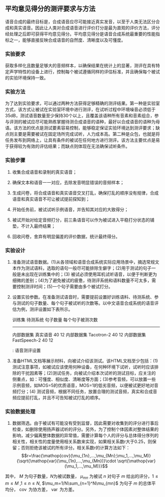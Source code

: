 ## 平均意见得分的测评要求与方法

语音合成的最终目标是，合成语音应尽可能接近真实发音，以至于人类无法区分合成和真实语音。因此让人类对合成语音进行评价打分是最为直观的评价方法，评分经处理之后即可获得平均意见得分。平均意见得分是语音合成系统最重要的性能指标之一，能够直接反映合成语音的自然度、清晰度以及可懂度。

### 实验要求

获取多样化且数量足够大的音频样本，以确保结果在统计上的显著，测评在具有特定声学特性的设备上进行，控制每个被试遵循同样的评估标准，并且确保每个被试的实验环境保持一致。

### 实验方法

为了达到实验要求，可以通过两种方法获得足够精确的测评结果。第一种是实验室方式，该方式让被试在实验室环境中进行测评，在试听过程中环境噪音必须低于35dB，测试语音数量至少保持30个以上，且覆盖该语种所有音素和音素组合，参与评测的被试应尽可能熟练掌握待测合成语音的语种，最好以合成语音的语种为母语。该方法的优点是测试要素容易控制，能够稳定保证实验环境达到测评要求；缺点则主要是需要被试在固定场所完成试听，人力成本高。第二种是众包，也就是将任务发布到网络上，让具有条件的被试在任何地方进行测评。该方法主要优点是易于获得较为有效的评估结果；而缺点则体现在无法确保试听条件。

### 实验步骤

1.  收集合成语音和录制的真实语音；

2.  确保文本和语音一一对应，去除发音明显错误的音频样本；

3.  生成问卷，将合成语音和真实语音交叉打乱，确保打乱的顺序没有规律，合成语音和真实语音不可让被试提前探知到；

4.  开始任务前，被试试听示例语音，并告知其对应的大致得分；

5.  被试开始对给定音频打分，前三条语音可以作为被试进入平稳打分状态的铺垫，不计入最终结果；

6.  回收问卷，舍弃有明显偏差的评价数据，统计最终得分。

### 实验设计

1.  准备测试语音数据。(1)从各领域和语音合成系统实际应用场景中，摘选常规文本作为测试语料，选取的语句一般尽可能排除生僻字；(2)用于测试的句子一般是未出现在训练集中的；(3)
    被试必须使用耳机试听语音，以便于判断更为细微的差别；(4)为了避免被试的疲惫，待测评系统和语料数量不可太多，需要控制测评时间；(5)一个句子需要由多个被试打分。

2.  设置实验参数。在准备测试语音时，需要提前设置好训练语料、待测系统、参与测试的句子数量、每个句子被试听的次数等。以中文语音合成系统的语音评估为例，测评设置如下表所示。

      训练集       待测系统       句子数量   每个句子被测次数
      ------------ -------------- ---------- ------------------
      内部数据集   真实语音       40         12
      内部数据集   Tacotron-2     40         12
      内部数据集   FastSpeech-2   40         12

      : 语音测评设置

3.  准备HTML文档等展示材料，向被试介绍该测试。该HTML文档至少包括：(1)测试注意事项，如被试应该使用何种设备，在何种环境下试听，试听时应该排除的干扰因素等；(2)测试任务，向被试介绍本次试听的测试目标，应关注的侧重点，如：可懂度、相似度、清晰度等方面；(3)参考音频，可以放置一些示例音频，如MOS=5的优质语音，MOS=1的低劣音频，以便被试更好地对音频打分；(4)
    测试音频，根据不同任务，放置合理的测试音频，真实和合成音频应提前打乱，并且不可告知被试打乱的顺序。

### 实验数据处理

1.  数据筛选。由于被试有可能没有受到监督，因此需要对收集到的评分进行事后检查，如删除使用扬声器试听的评分。另外，为了控制个体因素对整体结果的影响，减少偏离整体数据的异常值，需要计算每个人的评分与总体得分序列的相关性，相关性的度量使用相关系数来实现，如果相关系数r大于0.25，则保留；否则拒绝该被试的所有评分。相关系数r的计算方法如下：
    $$r=\frac{\mathop{cov}(\mu_{1n},...,\mu_{Mn};\mu_1,...,\mu_M)}{\sqrt{\mathop{var}(\mu_{1n},...,\mu_{Mn})}\cdot \sqrt{\mathop{var}(\mu_1,...,\mu_M)}}$$

其中， $M$ 为句子数量，$N$为被试数量， $\mu_{mn}$ 为被试 $n$ 对句子 $m$
给出的评分，$1\leq m\leq M$ ,$1\leq n\leq N$,
$\mu_m=1/N\sum_{n=1}^N\mu_{mn}$ 为句子 $m$ 的总体平均分， $\mathop{cov}$
为协方差， $\mathop{var}$ 为方差。